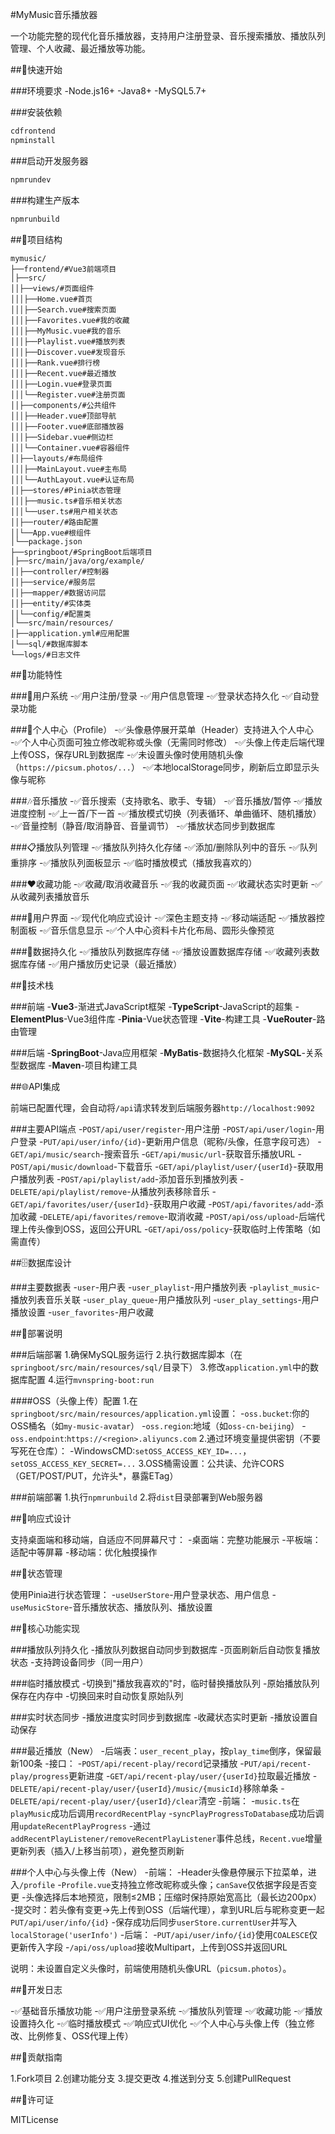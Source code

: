 ﻿#MyMusic音乐播放器

一个功能完整的现代化音乐播放器，支持用户注册登录、音乐搜索播放、播放队列管理、个人收藏、最近播放等功能。

##🚀快速开始

###环境要求
-Node.js16+
-Java8+
-MySQL5.7+

###安装依赖
```bash
cdfrontend
npminstall
```

###启动开发服务器
```bash
npmrundev
```

###构建生产版本
```bash
npmrunbuild
```

##📁项目结构

```
mymusic/
├──frontend/#Vue3前端项目
│├──src/
││├──views/#页面组件
│││├──Home.vue#首页
│││├──Search.vue#搜索页面
│││├──Favorites.vue#我的收藏
│││├──MyMusic.vue#我的音乐
│││├──Playlist.vue#播放列表
│││├──Discover.vue#发现音乐
│││├──Rank.vue#排行榜
│││├──Recent.vue#最近播放
│││├──Login.vue#登录页面
│││└──Register.vue#注册页面
││├──components/#公共组件
│││├──Header.vue#顶部导航
│││├──Footer.vue#底部播放器
│││├──Sidebar.vue#侧边栏
│││└──Container.vue#容器组件
││├──layouts/#布局组件
│││├──MainLayout.vue#主布局
│││└──AuthLayout.vue#认证布局
││├──stores/#Pinia状态管理
│││├──music.ts#音乐相关状态
│││└──user.ts#用户相关状态
││├──router/#路由配置
││└──App.vue#根组件
│└──package.json
├──springboot/#SpringBoot后端项目
│├──src/main/java/org/example/
││├──controller/#控制器
││├──service/#服务层
││├──mapper/#数据访问层
││├──entity/#实体类
││└──config/#配置类
│└──src/main/resources/
│├──application.yml#应用配置
│└──sql/#数据库脚本
└──logs/#日志文件
```

##🎵功能特性

###🔐用户系统
-✅用户注册/登录
-✅用户信息管理
-✅登录状态持久化
-✅自动登录功能

###👤个人中心（Profile）
-✅头像悬停展开菜单（Header）支持进入个人中心
-✅个人中心页面可独立修改昵称或头像（无需同时修改）
-✅头像上传走后端代理上传OSS，保存URL到数据库
-✅未设置头像时使用随机头像（`https://picsum.photos/...`）
-✅本地localStorage同步，刷新后立即显示头像与昵称

###🎶音乐播放
-✅音乐搜索（支持歌名、歌手、专辑）
-✅音乐播放/暂停
-✅播放进度控制
-✅上一首/下一首
-✅播放模式切换（列表循环、单曲循环、随机播放）
-✅音量控制（静音/取消静音、音量调节）
-✅播放状态同步到数据库

###📋播放队列管理
-✅播放队列持久化存储
-✅添加/删除队列中的音乐
-✅队列重排序
-✅播放队列面板显示
-✅临时播放模式（播放我喜欢的）

###❤️收藏功能
-✅收藏/取消收藏音乐
-✅我的收藏页面
-✅收藏状态实时更新
-✅从收藏列表播放音乐

###📱用户界面
-✅现代化响应式设计
-✅深色主题支持
-✅移动端适配
-✅播放器控制面板
-✅音乐信息显示
-✅个人中心资料卡片化布局、圆形头像预览

###💾数据持久化
-✅播放队列数据库存储
-✅播放设置数据库存储
-✅收藏列表数据库存储
-✅用户播放历史记录（最近播放）

##🔧技术栈

###前端
-**Vue3**-渐进式JavaScript框架
-**TypeScript**-JavaScript的超集
-**ElementPlus**-Vue3组件库
-**Pinia**-Vue状态管理
-**Vite**-构建工具
-**VueRouter**-路由管理

###后端
-**SpringBoot**-Java应用框架
-**MyBatis**-数据持久化框架
-**MySQL**-关系型数据库
-**Maven**-项目构建工具

##🌐API集成

前端已配置代理，会自动将`/api`请求转发到后端服务器`http://localhost:9092`

###主要API端点
-`POST/api/user/register`-用户注册
-`POST/api/user/login`-用户登录
-`PUT/api/user/info/{id}`-更新用户信息（昵称/头像，任意字段可选）
-`GET/api/music/search`-搜索音乐
-`GET/api/music/url`-获取音乐播放URL
-`POST/api/music/download`-下载音乐
-`GET/api/playlist/user/{userId}`-获取用户播放列表
-`POST/api/playlist/add`-添加音乐到播放列表
-`DELETE/api/playlist/remove`-从播放列表移除音乐
-`GET/api/favorites/user/{userId}`-获取用户收藏
-`POST/api/favorites/add`-添加收藏
-`DELETE/api/favorites/remove`-取消收藏
-`POST/api/oss/upload`-后端代理上传头像到OSS，返回公开URL
-`GET/api/oss/policy`-获取临时上传策略（如需直传）

##🗄️数据库设计

###主要数据表
-`user`-用户表
-`user_playlist`-用户播放列表
-`playlist_music`-播放列表音乐关联
-`user_play_queue`-用户播放队列
-`user_play_settings`-用户播放设置
-`user_favorites`-用户收藏

##🚀部署说明

###后端部署
1.确保MySQL服务运行
2.执行数据库脚本（在`springboot/src/main/resources/sql/`目录下）
3.修改`application.yml`中的数据库配置
4.运行`mvnspring-boot:run`

####OSS（头像上传）配置
1.在`springboot/src/main/resources/application.yml`设置：
-`oss.bucket`:你的OSS桶名（如`my-music-avatar`）
-`oss.region`:地域（如`oss-cn-beijing`）
-`oss.endpoint`:`https://<region>.aliyuncs.com`
2.通过环境变量提供密钥（不要写死在仓库）：
-WindowsCMD:`setOSS_ACCESS_KEY_ID=...`，`setOSS_ACCESS_KEY_SECRET=...`
3.OSS桶需设置：公共读、允许CORS（GET/POST/PUT，允许头*，暴露ETag）

###前端部署
1.执行`npmrunbuild`
2.将`dist`目录部署到Web服务器

##📱响应式设计

支持桌面端和移动端，自适应不同屏幕尺寸：
-桌面端：完整功能展示
-平板端：适配中等屏幕
-移动端：优化触摸操作

##🔄状态管理

使用Pinia进行状态管理：
-`useUserStore`-用户登录状态、用户信息
-`useMusicStore`-音乐播放状态、播放队列、播放设置

##🎯核心功能实现

###播放队列持久化
-播放队列数据自动同步到数据库
-页面刷新后自动恢复播放状态
-支持跨设备同步（同一用户）

###临时播放模式
-切换到"播放我喜欢的"时，临时替换播放队列
-原始播放队列保存在内存中
-切换回来时自动恢复原始队列

###实时状态同步
-播放进度实时同步到数据库
-收藏状态实时更新
-播放设置自动保存

###最近播放（New）
-后端表：`user_recent_play`，按`play_time`倒序，保留最新100条
-接口：
-`POST/api/recent-play/record`记录播放
-`PUT/api/recent-play/progress`更新进度
-`GET/api/recent-play/user/{userId}`拉取最近播放
-`DELETE/api/recent-play/user/{userId}/music/{musicId}`移除单条
-`DELETE/api/recent-play/user/{userId}/clear`清空
-前端：
-`music.ts`在`playMusic`成功后调用`recordRecentPlay`
-`syncPlayProgressToDatabase`成功后调用`updateRecentPlayProgress`
-通过`addRecentPlayListener/removeRecentPlayListener`事件总线，`Recent.vue`增量更新列表（插入/上移当前项），避免整页刷新

###个人中心与头像上传（New）
-前端：
-Header头像悬停展示下拉菜单，进入`/profile`
-`Profile.vue`支持独立修改昵称或头像；`canSave`仅依据字段是否变更
-头像选择后本地预览，限制≤2MB；压缩时保持原始宽高比（最长边200px）
-提交时：若头像有变更→先上传到OSS（后端代理），拿到URL后与昵称变更一起`PUT/api/user/info/{id}`
-保存成功后同步`userStore.currentUser`并写入`localStorage('userInfo')`
-后端：
-`PUT/api/user/info/{id}`使用`COALESCE`仅更新传入字段
-`/api/oss/upload`接收Multipart，上传到OSS并返回URL

说明：未设置自定义头像时，前端使用随机头像URL（`picsum.photos`）。

##📝开发日志

-✅基础音乐播放功能
-✅用户注册登录系统
-✅播放队列管理
-✅收藏功能
-✅播放设置持久化
-✅临时播放模式
-✅响应式UI优化
-✅个人中心与头像上传（独立修改、比例修复、OSS代理上传）

##🤝贡献指南

1.Fork项目
2.创建功能分支
3.提交更改
4.推送到分支
5.创建PullRequest

##📄许可证

MITLicense